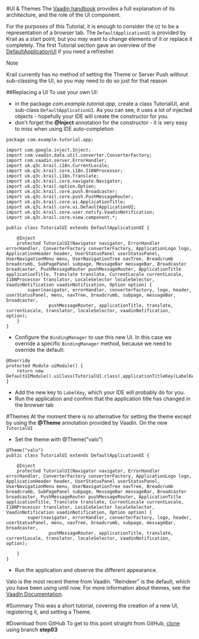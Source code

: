 #UI & Themes
The [Vaadin handbook](https://vaadin.com/book/vaadin7/-/page/application.html) provides a full explanation of its architecture, and the role of the UI component.  
 
For the purposes of this Tutorial, it is enough to consider the ```UI``` to be a representation of a browser tab.  The ```DefaultApplicationUI``` is provided by Krail as a start point, but you may want to change elements of it or replace it completely.  The first Tutorial section gave an overview of the [DefaultApplicationUI](tutorial-pages-navigation.md#explore) if you need a refresher.

<div class="admonition note">
<p class="first admonition-title">Note</p>
<p class="last">Krail currently has no method of setting the Theme or Server Push without sub-classing the UI, so you may need to do so just for that reason</p>
</div>

##Replacing a UI
To use your own UI:

- in the package *com.example.tutorial.app*, create a class TutorialUI, and sub-class ```DefaultApplicationUI```.  As you can see, it uses a lot of injected objects - hopefully your IDE will create the constructor for you.
- don't forget the **@Inject** annotation for the constructor - it is very easy to miss when using IDE auto-completion
```
package com.example.tutorial.app;

import com.google.inject.Inject;
import com.vaadin.data.util.converter.ConverterFactory;
import com.vaadin.server.ErrorHandler;
import uk.q3c.krail.i18n.CurrentLocale;
import uk.q3c.krail.core.i18n.I18NProcessor;
import uk.q3c.krail.i18n.Translate;
import uk.q3c.krail.core.navigate.Navigator;
import uk.q3c.krail.option.Option;
import uk.q3c.krail.core.push.Broadcaster;
import uk.q3c.krail.core.push.PushMessageRouter;
import uk.q3c.krail.core.ui.ApplicationTitle;
import uk.q3c.krail.core.ui.DefaultApplicationUI;
import uk.q3c.krail.core.user.notify.VaadinNotification;
import uk.q3c.krail.core.view.component.*;

public class TutorialUI extends DefaultApplicationUI {

    @Inject
    protected TutorialUI(Navigator navigator, ErrorHandler errorHandler, ConverterFactory converterFactory, ApplicationLogo logo, ApplicationHeader header, UserStatusPanel userStatusPanel, UserNavigationMenu menu, UserNavigationTree navTree, Breadcrumb breadcrumb, SubPagePanel subpage, MessageBar messageBar, Broadcaster broadcaster, PushMessageRouter pushMessageRouter, ApplicationTitle applicationTitle, Translate translate, CurrentLocale currentLocale, I18NProcessor translator, LocaleSelector localeSelector, VaadinNotification vaadinNotification, Option option) {
        super(navigator, errorHandler, converterFactory, logo, header, userStatusPanel, menu, navTree, breadcrumb, subpage, messageBar, broadcaster,
                pushMessageRouter, applicationTitle, translate, currentLocale, translator, localeSelector, vaadinNotification, option);
    }
}
```
- Configure the ```BindingManager``` to use this new UI.  In this case we override a specific ```BindingManager``` method, because we need to override the default:
```
@Override
protected Module uiModule() {
    return new DefaultUIModule().uiClass(TutorialUI.class).applicationTitleKey(LabelKey.Krail_Tutorial);
}
```
- Add the new key to ```LabelKey```, which your IDE will probably do for you.
- Run the application and confirm that the application title has changed in the browser tab

#Themes
At the moment there is no alternative for setting the theme except by using the **@Theme** annotation provided by Vaadin. On the new ```TutorialUI```
- Set the theme with @Theme("valo")
```
@Theme("valo")
public class TutorialUI extends DefaultApplicationUI {

    @Inject
    protected TutorialUI(Navigator navigator, ErrorHandler errorHandler, ConverterFactory converterFactory, ApplicationLogo logo, ApplicationHeader header, UserStatusPanel userStatusPanel, UserNavigationMenu menu, UserNavigationTree navTree, Breadcrumb breadcrumb, SubPagePanel subpage, MessageBar messageBar, Broadcaster broadcaster, PushMessageRouter pushMessageRouter, ApplicationTitle applicationTitle, Translate translate, CurrentLocale currentLocale, I18NProcessor translator, LocaleSelector localeSelector, VaadinNotification vaadinNotification, Option option) {
        super(navigator, errorHandler, converterFactory, logo, header, userStatusPanel, menu, navTree, breadcrumb, subpage, messageBar, broadcaster,
                pushMessageRouter, applicationTitle, translate, currentLocale, translator, localeSelector, vaadinNotification, option);

    }
}

```
- Run the application and observe the different appearance.  

Valo is the most recent theme from Vaadin.  "Reindeer" is the default, which you have been using until now.  For more information about themes, see the [Vaadin Documentation](https://vaadin.com/book/-/page/themes.html).

#Summary
This was a short tutorial, covering the creation of a new UI, registering it, and setting a Theme.


#Download from GitHub
To get to this point straight from GitHub, [clone](https://github.com/davidsowerby/krail-tutorial) using branch **step03**
